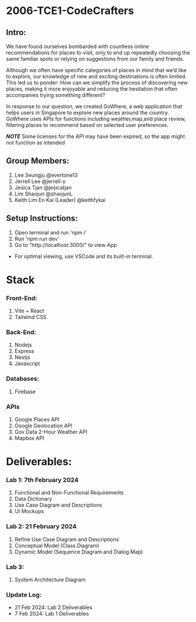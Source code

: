 # 2006-TCE1-CodeCrafters
## Intro:
We have found ourselves bombarded with countless online recommendations for places to visit, only to end up repeatedly choosing the same familiar spots or relying on suggestions from our family and friends.

Although we often have specific categories of places in mind that we’d like to explore, our knowledge of new and exciting destinations is often limited.
This led us to ponder: How can we simplify the process of discovering new places, making it more enjoyable and reducing the hesitation that often accompanies trying something different?

In response to our question, we created GoWhere, a web application that helps users in Singapore to explore new places around the country. 
GoWhere uses APIs for functions including weather,map,and place review, filtering places to recommend based on selected user preferences.

***NOTE***
Some licenses for the API may have been expired, so the app might not function as intended

## Group Members:
1. Lee Seungju @evertone13
2. Jerrell Lee @jerrell-y
3. Jesica Tjan @jesicatjan
4. Lim Shaojun @shaojunL
5. Keith Lim En Kai (Leader) @keithfykai

## Setup Instructions:
1. Open terminal and run 'npm i'
2. Run 'npm run dev'
3. Go to "http://localhost:3000/" to view App

* For optimal viewing, use VSCode and its built-in terminal.

# Stack
### Front-End:
1. Vite + React 
2. Tailwind CSS

### Back-End:
1. Nodejs
2. Express
3. Nextjs
4. Javascript

### Databases:
1. Firebase

### APIs
1. Google Places API
2. Google Geolocation API
3. Gov Data 2-Hour Weather API
4. Mapbox API

# Deliverables:
### Lab 1: 7th February 2024
1. Functional and Non-Functional Requirements
2. Data Dictionary
3. Use Case Diagram and Descriptions
4. UI Mockups

### Lab 2: 21 February 2024
1. Refine Use Case Diagram and Descriptions
2. Conceptual Model (Class Diagram)
3. Dynamic Model (Sequence Diagram and Dialog Map)

### Lab 3:
1. System Architecture Diagram

### Update Log:
- 21 Feb 2024: Lab 2 Deliverables
- 7 Feb 2024: Lab 1 Deliverables
